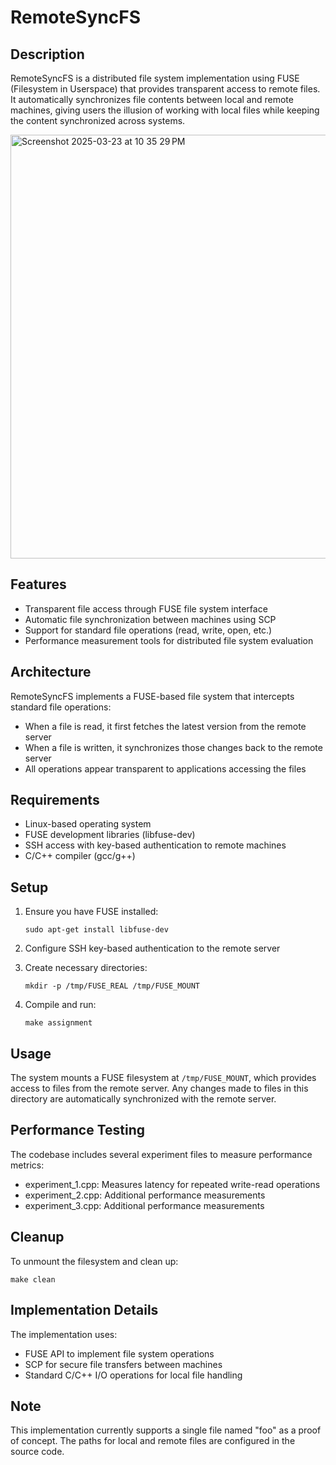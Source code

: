 # RemoteSyncFS

## Description

RemoteSyncFS is a distributed file system implementation using FUSE (Filesystem in Userspace) that provides transparent access to remote files. It automatically synchronizes file contents between local and remote machines, giving users the illusion of working with local files while keeping the content synchronized across systems.

<img width="678" alt="Screenshot 2025-03-23 at 10 35 29 PM" src="https://github.com/user-attachments/assets/2185de12-f8d8-49c5-a7f8-c50ac6e8b663" />

## Features

- Transparent file access through FUSE file system interface
- Automatic file synchronization between machines using SCP
- Support for standard file operations (read, write, open, etc.)
- Performance measurement tools for distributed file system evaluation

## Architecture

RemoteSyncFS implements a FUSE-based file system that intercepts standard file operations:
- When a file is read, it first fetches the latest version from the remote server
- When a file is written, it synchronizes those changes back to the remote server
- All operations appear transparent to applications accessing the files

## Requirements

- Linux-based operating system
- FUSE development libraries (libfuse-dev)
- SSH access with key-based authentication to remote machines
- C/C++ compiler (gcc/g++)

## Setup

1. Ensure you have FUSE installed:
   ```
   sudo apt-get install libfuse-dev
   ```

2. Configure SSH key-based authentication to the remote server

3. Create necessary directories:
   ```
   mkdir -p /tmp/FUSE_REAL /tmp/FUSE_MOUNT
   ```

4. Compile and run:
   ```
   make assignment
   ```

## Usage

The system mounts a FUSE filesystem at `/tmp/FUSE_MOUNT`, which provides access to files from the remote server. Any changes made to files in this directory are automatically synchronized with the remote server.

## Performance Testing

The codebase includes several experiment files to measure performance metrics:
- experiment_1.cpp: Measures latency for repeated write-read operations
- experiment_2.cpp: Additional performance measurements
- experiment_3.cpp: Additional performance measurements

## Cleanup

To unmount the filesystem and clean up:
```
make clean
```

## Implementation Details

The implementation uses:
- FUSE API to implement file system operations
- SCP for secure file transfers between machines
- Standard C/C++ I/O operations for local file handling

## Note

This implementation currently supports a single file named "foo" as a proof of concept. The paths for local and remote files are configured in the source code.
